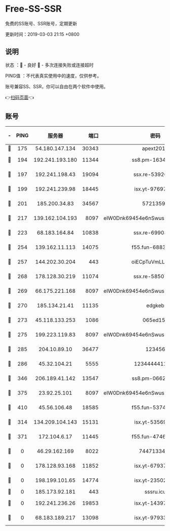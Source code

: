 # Free-SS-SSR

免费的SS账号、SSR账号，定期更新

更新时间：2019-03-03 21:15 +0800

## 说明

状态     ：🙂 - 良好 🙁 - 多次连接失败或连接超时

PING值   ：不代表真实使用中的速度，仅供参考。

账号兼容SS、SSR，你可以自由在两个软件中使用。

👉[扫码页面](https://liesauer.github.io/free-ss-ssr.github.io/)👈

## 账号

|-|PING|服务器|端口|密码|加密方式|区域|
|:----:|:----:|:-----:|-----:|:----:|:----:|:----:|
|🙂|175|54.180.147.134|30343|apext2019|chacha20|KR|
|🙂|194|192.241.193.180|11344|ss8.pm-16345934|aes-256-cfb|US|
|🙂|197|192.241.198.43|19094|ssx.re-53926078|aes-256-cfb|US|
|🙂|199|192.241.239.98|18445|isx.yt-97697625|aes-256-cfb|US|
|🙂|201|185.200.34.83|34567|57213592|aes-256-cfb|US|
|🙂|217|139.162.104.193|8097|eIW0Dnk69454e6nSwuspv9DmS201tQ0D|aes-256-cfb|JP|
|🙂|223|68.183.164.84|10838|ssx.re-69903190|aes-256-cfb|US|
|🙂|254|139.162.11.113|14075|f55.fun-68835122|aes-256-cfb|SG|
|🙂|257|144.202.30.204|443|oiECpTuVmLLxk4Ts|aes-256-cfb|US|
|🙂|268|178.128.30.219|11074|ssx.re-58507780|aes-256-cfb|SG|
|🙂|269|66.175.221.168|8097|eIW0Dnk69454e6nSwuspv9DmS201tQ0D|aes-256-cfb|US|
|🙂|270|185.134.21.41|11135|edgkeb|aes-256-cfb|GB|
|🙂|273|45.118.133.253|1086|065ed15a|aes-256-cfb|SG|
|🙂|275|199.223.119.83|8097|eIW0Dnk69454e6nSwuspv9DmS201tQ0D|aes-256-cfb|US|
|🙂|285|204.10.89.10|36477|123456|aes-256-cfb|US|
|🙂|286|45.32.104.21|5555|1234444411111|aes-256-cfb|SG|
|🙂|346|206.189.41.142|13547|ss8.pm-06627885|aes-256-cfb|SG|
|🙂|375|23.92.25.101|8097|eIW0Dnk69454e6nSwuspv9DmS201tQ0D|aes-256-cfb|US|
|🙂|410|45.56.106.48|18585|f55.fun-53745027|aes-256-cfb|US|
|🙂|314|134.209.104.143|15131|isx.yt-53569932|aes-256-cfb|SG|
|🙂|371|172.104.6.17|11445|f55.fun-47466889|aes-256-cfb|US|
|🙁|0|46.29.162.169|8022|7447133485|aes-256-cfb|RU|
|🙁|0|178.128.93.168|11852|isx.yt-67937550|aes-256-cfb|SG|
|🙁|0|198.199.101.65|14774|isx.yt-23502068|aes-256-cfb|US|
|🙁|0|185.173.92.181|443|sssru.icu|rc4-md5|RU|
|🙁|0|192.241.236.26|19853|isx.yt-14397155|aes-256-cfb|US|
|🙁|0|68.183.189.217|13098|isx.yt-97933263|aes-256-cfb|SG|
